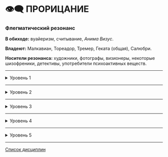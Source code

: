 # 👁‍🗨 ПРОРИЦАНИЕ
### Флегматический резонанс

**В обиходе:** вуайеризм, считывание, *Анима Визус*.

**Владеют:** Малкавиан, Тореадор, Тремер, Геката (общая), Салюбри.

**Носители резонанса:** художники, фотографы, визионеры, некоторые шизофреники, детективы, употребители психоактивных веществ.

___

<details>
<summary>Уровень 1</summary>

### ● Обостренные чувства

- **Стоимость**: —
- **Дайспул**: _Смекалка_ + _Решительность_
- **Система**: Пользователь добавляет свой рейтинг _Прорицания_ ко всем броскам на восприятие. При попытке вовремя заглушить чувства во время резких звуков, вспышек и т. д. необходимо успешно бросить _Смекалка_ + _Решительность_ (**3**), при провале пользователь получает штраф **–3 к броскам восприятия** до конца сцены.
- **Длительность**: до деактивации. Продолжительное использование (больше сцены) в насыщенных раздражителями местах может расходовать _Силу воли_

___

### ● Чувство невидимого

- **Стоимость**: —
- **Дайспул**: _Смекалка_ + _Прорицание_, _Решительность_ + _Прорицание_
- **Система**: Вампир получает возможность обнаруживать скрытые мистические силы (других вампиров в _Затемнении_, попытки найти его с помощью _Прорицания_, проводившиеся ритуалы и заклинания _Магии крови_). Рассказчик делает скрытный бросок _Смекалки_ + _Прорицания_ вампира против выбранной сложности или против дайспула скрывающегося в _Затемнении_ другого вампира (_Смекалка_ + _Затемнение_). Если вампир активно ищет подобные проявления, он выполняет бросок _Решительность_ + _Прорицание_.
- **Длительность**: пассивно
</details>

___

<details>
<summary>Уровень 2</summary>

### ●● Предсказание 🍷

- **Стоимость**: бесплатно или одно пробуждение крови
- **Дайспул**: _Решительность_ + _Прорицание_
- **Система**: Вампир может получать вспышки озарения, видения на усмотрение рассказчика (предполагаемое ограничение на котерию — одно озарение в сцену). Для активной попытки вызвать озарение необходимо сделать одно пробуждение крови, а затем бросок _Решительность_ + _Прорицание_, количество успехов влияет на детализированность видения.
- **Длительность**: пассивно, а также активные попытки вызова

___

### ●● Обеа (⚓ ●) 🍷+X СВ

- **Стоимость**: 1 пробуждение + несколько пунктов СВ
- **Дайспул**: _Самообладание_ + _Прорицание_ (2 или 0)
- **Система**: Вампир приводит в норму ментальное или эмоциональное состояние жертвы за 1 ход. При успешной проверке дайспула, каждый выпавший сдвиг восстанавливает цели 1 очко поверхностного урона в Силе воли, для исцеления 1 летального урона необходимо потратить 3 сдвига. При успешном применении на смертного в турбулентном эмоциональном состоянии, он берёт себя в руки. Если потратить на успокоение целую сцену, сложность проверки опускается до 0. Силу нельзя применять на себе. На каждую цель сила может быть применена раз в ночь. Если вампир успокаивает более одной цели за ночь, он получает поверхностный урон в СВ, равный половине сдвигов на очередном броске за каждую дополнительную цель.
- **Длительность**: —

___

### ●● Неутомимая погоня (🔗●) 🍷

- **Стоимость**: 1 пробуждение крови
- **Дайспул**: _Решительность_ + _Прорицание_
- **Система**: Вампир получает возможность видеть жертву через видимые ей отражения, где бы она не находилась. Цель обычно не знает о наблюдателе, но может ощущать постороннее присутствие. Для использования силы Заклинатель должен пересечься взглядом с целью и выполнить бросок дайспула. Затем концентрация внимания на протяжении хода позволяет увидеть последнее увиденное жертвой отражение (в любых достаточно отражающих поверхностях). Для определения расположения жертвы необходимо пройти проверку _Интеллекта_ + _Уличное чутьё_ (в городе) или _Интеллекта_ + _Выживания_ (за пределами населенных пунктов), СЛ варьируется от **2 до 4**. Цель может увидеть образ своего преследователя в отражении, выполнив проверку _Смекалки_ + _Бдительности_ против **4**, при критическом успехе она узнает преследователя.
- **Длительность**: 1 + X ночей (X = количеству успехов [–3 если цель вампир])
</details>

___

<details>
<summary>Уровень 3</summary>

### ●●● Чтение души 🍷

- **Стоимость**: одно пробуждение крови
- **Дайспул**: _Интеллект_ + _Прорицание_ против _Самообладания_ + _Притворства_
- **Система**: Позволяет считать психическое состояние цели в виде изменяющейся ауры из разных цветов - без четких данных, но с зацепками (эмоциональное состояние, резонанс, сверхъестественные черты) или позволяет поверхностно просканировать толпу в поисках подходящей черты. Количество успехов выше сложности позволяет получить ответы на вопросы в соотношении один к одному:
  \- эмоциональное состояние субъекта;
  \- резонанс крови субъекта;
  \- является ли субъект вампиром, оборотнем, гулем или другим сверхъестественным существом;
  \- находится ли субъект под влиянием _Магии крови_ или другой магии;
  \- совершал ли субъект диаблери за последний год;
  \- критический успех может дать дополнительную неожиданную информацию.
  Сложность сканирования толпы зависит от ее размера, отвлекающих факторов и типа черты (поиск вампира в столовой равен **3**, а поиск самого нервного человека на рэйве равен **6** или выше).
- **Длительность**: один ход или на усмотрение Рассказчика

___

### ●●● Разделение чувств 🍷

- **Стоимость**: одно пробуждение крови
- **Дайспул**: _Решительность_ + _Прорицание_ (**3 или выше**)
- **Система**: Вампир может погрузиться в одно или несколько чувств цели, если способен ее увидеть во время использования силы (сохранив при этом свои ощущения и потратив немного времени на адаптацию). Если в цели содержится кровь вампира, то использовать силу можно на более долгих расстояниях. Сложность возрастает в зависимости от расстояния, отвлечения и т. д. Цель не знает о вторжении, но _Чувство невидимого (👁‍🗨 ●●)_ может позволить засечь вампира. Для выкидывания вампира из своего сознания необходимо победить в _Смекалка_ + _Решительность_ против _Смекалка_ + _Решительность_. Выкинутый вампир не может использовать эту способность на цели до следующей ночи.
- **Длительность**: одна сцена
</details>

___

<details>
<summary>Уровень 4</summary>

### ●●●● Касание духа 🍷

- **Стоимость**: одно пробуждение крови
- **Дайспул**: _Интеллект_ + _Прорицание_ (**3 и выше**)
- **Система**: Касаясь неодушевленного объекта или земли, вампир может ощутить остатки эмоционального фона посетителей места или владельца объекта, происходившее событие и обстоятельства произошедшего — картинка не всегда четкая, но дает возможность узнать вещи, которые не удалось бы обнаружить судмедэкспертизой и дедукцией. Каждый дополнительный успех позволяет определить дополнительного более давнего владельца и набор обстоятельств.
- **Длительность**: один ход
</details>

___

<details>
<summary>Уровень 5</summary>

### ●●●●● Прорицание 🍷

- **Стоимость**: одно пробуждение крови
- **Дайспул**: *Интеллект* + *Ясновидение*
- **Система**: Закрыв глаза и войдя в легкий транс, вампир может начать собирать информацию в области размером с городской квартал (происшествия, слухи, потрясения, впечатления и т. д.). Подключившись к окрестностям, вампир также начинает получать сведения о всех необычных событиях в этой зоне. Сложность броска зависит от защищенности и оживленности зоны (собственное поместье — **3**, незнакомые трущобы в городе-миллионнике — **7 или больше**). Если вампир осматривает собственное убежище, к дайспулу прибавляется базовый рейтинг убежища. Каждый дополнительный успех позволяет задать дополнительный вопрос, скрываемая информация потребует больше успехов, крит открывает дополнительные секреты.
- **Длительность**: от нескольких минут до целой ночи

___

### ●●●●● Обладание (🔗 ●●●) 🍷🍷

- **Стоимость**: два пробуждения крови
- **Дайспул**: _Решительность_ + _Прорицание_ против _Решительности_ + _Интеллекта_
- **Система**: Вампир может полностью захватить контроль над телом цели, сломив её волю (не получая доступа к разуму цели). Используется только на смертных и на гулях под _Узами крови_. Активируется во время зрительного контакта. На полном провале вампир больше не может вселяться в эту цель до конца истории. Во время действия тело вампира впадает в транс и реагирует только на летальный урон. Вампир может продолжать использовать _Прорицание_, _Доминирование_ и _Присутствие_. Если действие одержимости необходимо продлить в дневное время, следует пройти бросок _Человечности_ (**5**) (а затем со сложностью **3** на каждую следующую сцену). Любой летальный урон по телу одержимого требует броска _Решительности_ + _Прорицания_ (**2 + полученный урон**), чтобы остаться внутри тела. Если тело цели погибает, вампир получает **3 летальных урона** в _Силу воли_. Вампир не может копаться в воспоминаниях, использовать навыки или подражать манерам цели. Для попытки сойти за цель, следует бросить _Манипуляцию_ + _Исполнение_ против _Смекалки_ + _Проницательности_. Любое применение этой силы может привести к _Пятнам на человечности_.
- **Длительность**: до завершения

___

### ●●●●● Телепатия 🍷

- **Стоимость**: одно пробуждение крови (+1 СВ против вампиров без согласия)
- **Дайспул**: _Решительность_ + _Прорицание_ против _Смекалки_ + _Притворства_
- **Система**: При наличии поля видимости вампир может проецировать свои мысли другому смертному или вампиру без броска костей. Для считывания мыслей вампир должен пройти проверку _Решительности_ + _Прорицания_ против _Смекалки_ + _Притворства_, глядя в глаза своей цели (если только цель не проявляет согласия изначально). При успехе можно считать воспоминания и мысли в вида потока картинок, чем больше успехов — тем более старые. На крите можно получить полную картину мыслей и намерений текущей цели. Для попытки считать мысли несоглашавшегося вампира, перед броском необходимо потратить пункт _Силы воли_.
- **Длительность**: 1 минута за 1 пробуждение или целая сцена при применении с согласия целевого вампира

___

### ●●●●● Облегчение Звериной души (🔗 ●●●, 👁‍🗨 Обеа) 🍷🍷

- **Стоимость**: два пробуждения крови
- **Дайспул**: _Самообладание_ + _Прорицание_ против _Человечности_ цели
- **Система**: Вампир может успокоить "душу" своего Сородича. Заклинатель проводит одну сцену в уединении с целью и выполняет бросок дайспула, отмечая себе 1 пятно на _Человечности_. За каждый сдвиг при успешном броске вампир может удалить одно пятно с цели или поднять "психологический щит", который защитит цель от соответствующего числа пятен. При критическом успехе вампир может отказаться от перечисленных преимуществ и восстановить 1 Человечности цели, однако подобный исход может случиться **только 1 раз для каждого вампира**. Способность действует только на тех вампиров, чья _Человечность_ меньше, чем у заклинателя. В любом исходе до конца сессии цель находится в смятении, и все силы _Доминирования_, используемые заклинателем на цели, преуспевают автоматически и без контакта взглядов. По завершении действия силы все непотраченные щиты исчезают.
- **Длительность**: 1 сессия
</details>

___

[Список дисциплин](index.md)